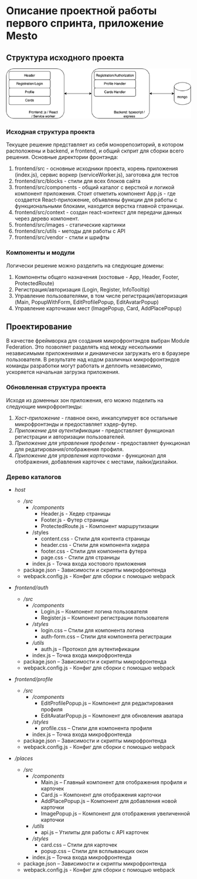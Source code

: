 # Описание проектной работы первого спринта, приложение Mesto

## Структура исходного проекта

![current solution](docs/images/arch-drawio.png)

### Исходная структура проекта

Текущее решение представляет из себя монорепозиторий, в котором расположены и backend, и frontend, и общий скприт для сборки всего решения. Основные директории фронтэнда:

1. frontend/src - основные исходники проекта, корень приложения (index.js), сервис воркер (serviceWorker.js), заготовка для тестов
2. frontend/src/blocks - стили для всех блоков сайта
3. frontend/src/components - общий каталог с версткой и логикой компонент приложения. Стоит отметить компонент App.js - где создается React-приложение, объявлены функции для работы с функциональными блоками, находится верстка главной страницы.
4. frontend/src/context - создан react-контекст для передачи данных через дерево компонент.
5. frontend/src/images - статические картинки
6. frontend/src/utils - методы для работы с API
7. frontend/src/vendor - стили и шрифты

### Компоненты и модули

Логически решение можно разделить на следующие домены:

1. Компоненты общего назначения (хостовые - App, Header, Footer, ProtectedRoute)
2. Регистрация/авторизация (Login, Register, InfoTooltip)
3. Управление пользователями, в том числе регистрация/авторизация (Main, PopupWithForm, EditProfilePopup, EditAvatarPopup)
4. Управление карточками мест (ImagePopup, Card, AddPlacePopup)

## Проектирование

В качестве фреймворка для создания микрофронтэндов выбран Module Federation. Это позволяет разделять код между несколькими независимыми приложениями и динамически загружать его в браузере пользователя. В результате над кодом различных микрофронтэндов команды разработки могут работать и деплоить независимо, ускоряется начальная загрузка приложения.

###  Обновленная структура проекта

Исходя из доменных зон приложения, его можно поделить на следующие микрофронтэнды:

1. _Хост-приложение_ - главное окно, инкапсулирует все остальные микрофронтэнды и предоставляет хэдер-футер.
2. _Приложение для аутентификации_ - предоставляет функционал регистрации и авторизации пользователей.
3. _Приложение для управления профелем_ - предоставляет функционал для редатирования/отображения профиля.
4. _Приложение для управления карточками_ - функционал для отображения, добавления карточек с местами, лайки/дизлайки.

### Дерево каталогов

- _host_
  - _/src_
    - _/components_
      - Header.js - Хедер страницы
      - Footer.js - Футер страницы
      - ProtectedRoute.js - Компонент маршрутизации
    - /styles
      - content.css - Стили для контента страницы
      - header.css - Стили для компонента хидера
      - footer.css - Стили для компонента футера
      - page.css - Стили для страницы
    - index.js - Точка входа хостового приложения
  - package.json - Зависимости и скрипты микрофронтенда
  - webpack.config.js - Конфиг для сборки с помощью webpack

- _frontend/auth_
  - _/src_
    - _/components_
      - Login.js – Компонент логина пользователя
      - Register.js – Компонент регистрации пользователя
    - _/styles_
      - login.css – Стили для компонента логина
      - auth-form.css – Стили для компонента регистрации
    - _/utils_
      - auth.js – Протокол для аутентификации
    - index.js – Точка входа микрофронтенда
  - package.json – Зависимости и скрипты микрофронтенда
  - webpack.config.js - Конфиг для сборки с помощью webpack

- _frontend/profile_
  - _/src_
    - _/components_
      - EditProfilePopup.js – Компонент для редактирования профиля
      - EditAvatarPopup.js – Компонент для обновления аватара
    - _/styles_
      - profile.css – Стили для компонента профиля
    - index.js – Точка входа микрофронтенда
  - package.json – Зависимости и скрипты микрофронтенда
  - webpack.config.js - Конфиг для сборки с помощью webpack

- _/places_
  - _/src_
    - _/components_
      - Main.js – Главный компонент для отображения профиля и карточек
      - Card.js – Компонент для отображения карточки
      - AddPlacePopup.js – Компонент для добавления новой карточки
      - ImagePopup.js – Компонент для отображения увеличенной карточки
    - _/utils_
      - api.js – Утилиты для работы с API карточек
    - _/styles_
      - card.css – Стили для карточек
      - popup.css – Стили для всплывающих окон
    - index.js – Точка входа микрофронтенда
  - package.json – Зависимости и скрипты микрофронтенда
  - webpack.config.js - Конфиг для сборки с помощью webpack
